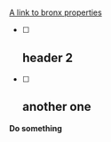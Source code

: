 # 
[A link to bronx properties](bronxcre.com)

- [ ] ##  header 2 
- [ ] ## another one

__Do something__

